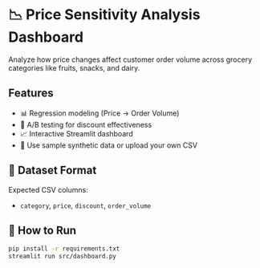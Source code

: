 # 📉 Price Sensitivity Analysis Dashboard

Analyze how price changes affect customer order volume across grocery categories like fruits, snacks, and dairy.

## Features
- 📊 Regression modeling (Price → Order Volume)
- 🧪 A/B testing for discount effectiveness
- 📈 Interactive Streamlit dashboard
- 🧬 Use sample synthetic data or upload your own CSV

## 📁 Dataset Format
Expected CSV columns:
- `category`, `price`, `discount`, `order_volume`

## 🚀 How to Run
```bash
pip install -r requirements.txt
streamlit run src/dashboard.py
